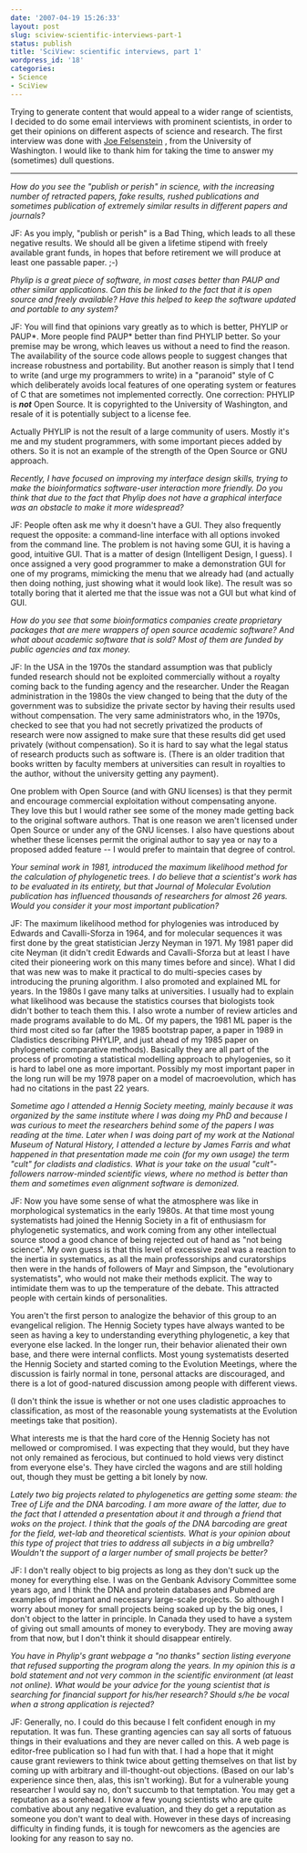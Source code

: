 ```yaml
---
date: '2007-04-19 15:26:33'
layout: post
slug: sciview-scientific-interviews-part-1
status: publish
title: 'SciView: scientific interviews, part 1'
wordpress_id: '18'
categories:
- Science
- SciView
---
```


Trying to generate content that would appeal to a wider range of scientists, I decided to do some email interviews with prominent scientists, in order to get their opinions on different aspects of science and research. The first interview was done with [Joe Felsenstein](http://evolution.genetics.washington.edu/phylip/felsenstein.html) , from the University of Washington. I would like to thank him for taking the time to answer my (sometimes) dull questions.
  
  
  

----------------------------------------------------------------------------------

_How do you see the "publish or perish" in science, with the increasing number of retracted papers, fake results, rushed publications and sometimes publication of extremely similar results in different papers and journals?_

JF: As you imply, "publish or perish" is a Bad Thing, which leads to all these negative results.  We should all be given a lifetime stipend with freely available grant funds, in hopes that before retirement we will produce at least one passable paper.    ;-) 

_Phylip is a great piece of software, in most cases better than PAUP and other similar applications. Can this be linked to the fact that it is open source and freely available? Have this helped to keep the software updated and portable to any system?_

JF: You will find that opinions vary greatly as to which is better, PHYLIP or PAUP*.  More people find PAUP* better than find PHYLIP better.  So your premise may be wrong, which leaves us without a need to find the reason. The availability of the source code allows people to suggest changes that increase robustness and portability.  But another reason is simply that I tend to write (and urge my programmers to write) in a "paranoid" style of C which deliberately avoids local features of one operating system or features of C that are sometimes not implemented correctly.  One correction: PHYLIP is ***not*** Open Source.  It is copyrighted to the University of Washington, and resale of it is potentially subject to a license fee.

Actually PHYLIP is not the result of a large community of users.  Mostly it's me and my student programmers, with some important pieces added by others. So it is not an example of the strength of the Open Source or GNU approach.


_Recently, I have focused on improving my interface design skills, trying to make the bioinformatics software-user interaction more friendly. Do you think that due to the fact that Phylip does not have a graphical interface was an obstacle to make it more widespread?_

JF: People often ask me why it doesn't have a GUI.  They also frequently request the opposite: a command-line interface with all options invoked from the command line. The problem is not having some GUI, it is having a good, intuitive GUI. That is a matter of design (Intelligent Design, I guess).  I once assigned a very good programmer to make a demonstration GUI for one of my programs, mimicking the menu that we already had (and actually then doing nothing, just showing what it would look like).  The result was so totally boring that it alerted me that the issue was not a GUI but what kind of GUI.

_How do you see that some bioinformatics companies create proprietary packages that are mere wrappers of open source academic software? And what about academic software that is sold? Most of them are funded by public agencies and tax money._

JF: In the USA in the 1970s the standard assumption was that publicly funded research should not be exploited commercially without a royalty coming back to the funding agency and the researcher.  Under the Reagan administration in the 1980s the view changed to being that the duty of the government was to subsidize the private sector by having their results used without compensation. The very same administrators who, in the 1970s, checked to see that you had not secretly privatized the products of research were now assigned to make sure that these results did get used privately (without compensation).  So it is hard to say what the legal status of research products such as software is. (There is an older tradition that books written by faculty members at universities can result in royalties to the author, without the university getting any payment).

One problem with Open Source (and with GNU licenses) is that they permit and encourage commercial exploitation without compensating anyone.  They love this but I would rather see some of the money made getting back to the original software authors.  That is one reason we aren't licensed under Open Source or under any of the GNU licenses.  I also have questions about whether these licenses permit the original author to say yea or nay to a proposed added feature -- I would prefer to maintain that degree of control.

_Your seminal work in 1981, introduced the maximum likelihood method for the calculation of phylogenetic trees. I do believe that a scientist's work has to be evaluated in its entirety, but that Journal of Molecular Evolution publication has influenced thousands of researchers for almost 26 years. Would you consider it your most important publication?_

JF:  The maximum likelihood method for phylogenies was introduced by Edwards and Cavalli-Sforza in 1964, and for molecular sequences it was first done by the great statistician Jerzy Neyman in 1971.  My 1981 paper did cite Neyman (it didn't credit Edwards and Cavalli-Sforza but at least I have cited their pioneering work on this many times before and since).  What I did that was new was to make it practical to do multi-species cases by introducing the pruning algorithm.  I also promoted and explained ML for years.  In the 1980s I gave many talks at universities.  I usually had to explain what likelihood was because the statistics courses that biologists took didn't bother to teach them this.  I also wrote a number of review articles and made programs available to do ML. Of my papers, the 1981 ML paper is the third most cited so far (after the 1985 bootstrap paper, a paper in 1989 in Cladistics describing PHYLIP, and just ahead of my 1985 paper on phylogenetic comparative methods).  Basically they are all part of the process of promoting a statistical modelling approach to phylogenies, so it is hard to label one as more important.  Possibly my most important paper in the long run will be my 1978 paper on a model of macroevolution, which has had no citations in the past 22 years.

_Sometime ago I attended a Hennig Society meeting, mainly because it was organized by the same institute where I was doing my PhD and because I was curious to meet the researchers behind some of the papers I was reading at the time. Later when I was doing part of my work at the National Museum of Natural History, I attended a lecture by James Farris and what happened in that presentation made me coin (for my own usage) the term "cult" for cladists and cladistics. What is your take on the usual "cult"-followers narrow-minded scientific views, where no method is better than them and sometimes even alignment software is demonized._

JF: Now you have some sense of what the atmosphere was like in morphological systematics in the early 1980s.  At that time most young systematists had joined the Hennig Society in a fit of enthusiasm for phylogenetic systematics, and work coming from any other intellectual source stood a good chance of being rejected out of hand as "not being science". My own guess is that this level of excessive zeal was a reaction to the inertia in systematics, as all the main professorships and curatorships then were in the hands of followers of Mayr and Simpson, the "evolutionary systematists", who would not make their methods explicit.  The way to intimidate them was to up the temperature of the debate. This attracted people with certain kinds of personalities.

You aren't the first person to analogize the behavior of this group to an evangelical religion. The Hennig Society types have always wanted to be seen as having a key to understanding everything phylogenetic, a key that everyone else lacked. In the longer run, their behavior alienated their own base, and there were internal conflicts. Most young systematists deserted the Hennig Society and started coming to the Evolution Meetings, where the discussion is fairly normal in tone, personal attacks are discouraged, and there is a lot of good-natured discussion among people with different views.

(I don't think the issue is whether or not one uses cladistic approaches to classification, as most of the reasonable young systematists at the Evolution meetings take that position).

What interests me is that the hard core of the Hennig Society has not mellowed or compromised. I was expecting that they would, but they have not only remained as ferocious, but continued to hold views very distinct from everyone else's. They have circled the wagons and are still holding out, though they must be getting a bit lonely by now.

_Lately two big projects related to phylogenetics are getting some steam: the Tree of Life and the DNA barcoding. I am more aware of the latter, due to the fact that I attended a presentation about it and through a friend that woks on the project. I think that the goals of the
DNA barcoding are great for the field, wet-lab and theoretical scientists. What is your opinion about this type of project that tries to address all subjects in a big umbrella? Wouldn't the support of a larger number of small projects be better?_

JF: I don't really object to big projects as long as they don't suck up the money for everything else.  I was on the Genbank Advisory Committee some years ago, and I think the DNA and protein databases and Pubmed are examples of important and necessary large-scale projects.  So although I worry about money for small projects being soaked up by the big ones, I don't object to the latter in principle.  In Canada they used to have a system of giving out small amounts of money to everybody.  They are moving away from that now, but I don't think it should disappear entirely.

_You have in Phylip's grant webpage a "no thanks" section listing everyone that refused supporting the program along the years. In my opinion this is a bold statement and not very common in the scientific environment (at least not online). What would be your advice for the young scientist that is searching for financial support for his/her research? Should s/he be vocal when a strong application is rejected?_

JF: Generally, no.  I could do this because I felt confident enough in my reputation.  It was fun.  These granting agencies can say all sorts of fatuous things in their evaluations and they are never called on this. A web page is editor-free publication so I had fun with that. I had a hope that it might cause grant reviewers to think twice about getting themselves on that list by coming up with arbitrary and ill-thought-out objections. (Based on our lab's experience since then, alas, this isn't working). But for a vulnerable young researcher I would say no, don't succumb to that temptation.  You may get a reputation as a sorehead.  I know a few young scientists who are quite combative about any negative evaluation, and they do get a reputation as someone you don't want to deal with. However in these days of increasing difficulty in finding funds, it is tough for newcomers as the agencies are looking for any reason to say no.
